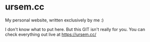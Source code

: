 # ursem.cc
My personal website, written exclusively by me :)

I don't know what to put here. But this GIT isn't really for you. You can check everything out live at https://ursem.cc/

